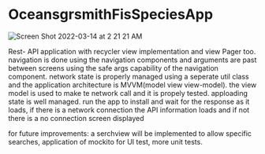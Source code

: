 # OceansgrsmithFisSpeciesApp
![Screen Shot 2022-03-14 at 2 21 21 AM](https://user-images.githubusercontent.com/82869130/158415682-e377cbcb-869c-44aa-8320-60cabb4b2f0d.png)

Rest- API application with recycler view implementation and view Pager too. navigation is done using the navigation components and arguments are past between screens using the safe args capability of the navigation component. network state is properly managed using a seperate util class and the application architecture is MVVM(model view view-model). the view model is used to make te network call and it is propely tested. apploading state is well managed.
run the app to install and wait for the response as it loads, if there is a network connection the API information loads and if not there is a no connection screen displayed

for future improvements: a serchview will be implemented to allow specific searches, application of mockito for UI test, more unit tests. 
